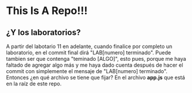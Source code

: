# This Is A Repo!!!

## ¿Y los laboratorios?

A partir del labotario 11 en adelante, cuando finalice por completo un laboratorio, en el commit final dirá "LAB\[numero\] terminado". Puede tambien ser que contenga "teminado \[ALGO\]", esto pues, porque me haya faltado de agregar algo más y me haya dado cuenta después de hacer el commit con simplemente el mensaje de "LAB\[numero\] terminado".
Entonces ¿en qué archivo se tiene que fijar? En el archivo **app.js** que está en la raíz de este repo.